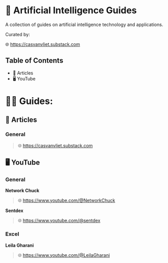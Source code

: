 # 📃 Artificial Intelligence Guides

A collection of guides on artificial intelligence technology and applications.

Curated by:

🌐 https://casvanvliet.substack.com

## Table of Contents

- 📄 Articles
- 🖥️ YouTube
   
# 🧑‍🏫 Guides:
## 📄 Articles

### General
> 🌐 https://casvanvliet.substack.com

## 🖥️ YouTube
### General
**Network Chuck**
> 🌐 https://www.youtube.com/@NetworkChuck

**Sentdex**
> 🌐 https://www.youtube.com/@sentdex

### Excel
**Leila Gharani**
> 🌐 https://www.youtube.com/@LeilaGharani
